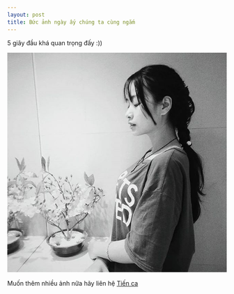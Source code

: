 ```yaml
---
layout: post
title: Bức ảnh ngày ấy chúng ta cùng ngắm
---
```


5 giây đầu khá quan trọng đấy :))

![_config.yml](/images/14540656_319442151748746_7791666219404230656_n.jpg)

Muốn thêm nhiều ảnh nữa hãy liên hệ [Tiến ca](https://www.facebook.com/tien.diep.167) 
